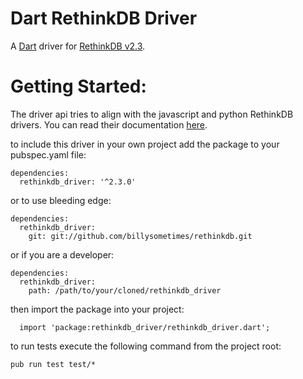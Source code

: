 Dart RethinkDB Driver
=========

A [Dart](http://www.dartlang.org) driver for [RethinkDB v2.3](http://www.rethinkdb.com).


Getting Started:
========

The driver api tries to align with the javascript and python RethinkDB drivers. You can read their documentation [here](http://www.rethinkdb.com/api/).

to include this driver in your own project add the package to your pubspec.yaml file:
```
dependencies:
  rethinkdb_driver: '^2.3.0'
```

or to use bleeding edge:
```
dependencies:
  rethinkdb_driver:
    git: git://github.com/billysometimes/rethinkdb.git
```

or if you are a developer:
  ```
  dependencies:
    rethinkdb_driver:
      path: /path/to/your/cloned/rethinkdb_driver
  ```

  then import the package into your project:
  ```
    import 'package:rethinkdb_driver/rethinkdb_driver.dart';
  ```

  to run tests execute the following command from the project root:
  ```
  pub run test test/*  
  ```
